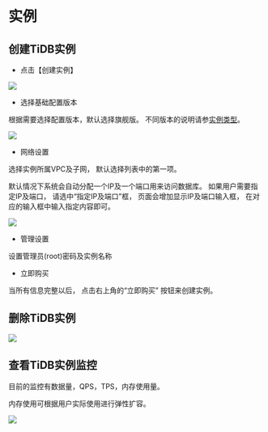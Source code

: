 # 实例

## 创建TiDB实例

- 点击【创建实例】

![](http://tidb-doc.cn-bj.ufileos.com/basic/TiDB-create.png)

- 选择基础配置版本

根据需要选择配置版本，默认选择旗舰版。 不同版本的说明请参[实例类型](https://docs.ucloud.cn/tidb/introduction/instancetype)。

![](http://tidb-doc.cn-bj.ufileos.com/basic/instance_type20211025.1.png)

- 网络设置

选择实例所属VPC及子网， 默认选择列表中的第一项。 

默认情况下系统会自动分配一个IP及一个端口用来访问数据库。 如果用户需要指定IP及端口， 请选中“指定IP及端口”框， 页面会增加显示IP及端口输入框， 在对应的输入框中输入指定内容即可。
 
![](http://tidb-doc.cn-bj.ufileos.com/basic/create_fixed_ip_port.png)

- 管理设置

设置管理员(root)密码及实例名称

- 立即购买

当所有信息完整以后， 点击右上角的“立即购买” 按钮来创建实例。

## 删除TiDB实例

![](http://tidb-docs.cn-bj.ufileos.com/delete001.png)

## 查看TiDB实例监控

目前的监控有数据量，QPS，TPS，内存使用量。

内存使用可根据用户实际使用进行弹性扩容。


![](http://tidb-docs.cn-bj.ufileos.com/config001.png)

